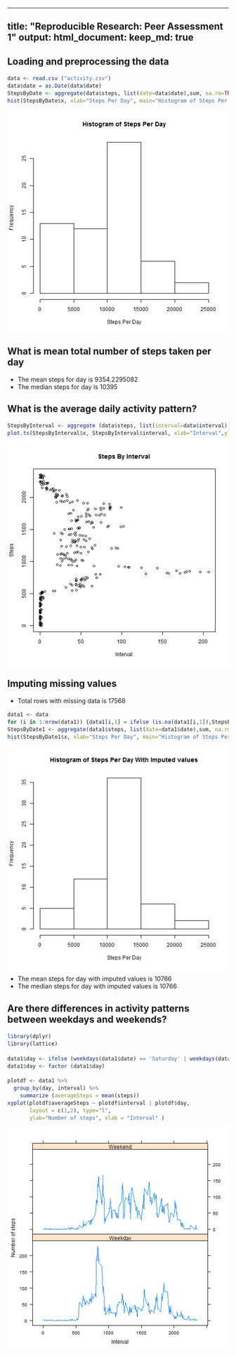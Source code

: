 ---
title: "Reproducible Research: Peer Assessment 1"
output: 
  html_document:
      keep_md: true
--
## Loading and preprocessing the data 



```r
data <- read.csv ("activity.csv") 
data$date = as.Date(data$date)
StepsByDate <- aggregate(data$steps, list(date=data$date),sum, na.rm=TRUE)
hist(StepsByDate$x, xlab="Steps Per Day", main="Histogram of Steps Per Day")
```

![plot of chunk unnamed-chunk-1](figure/unnamed-chunk-1-1.png) 

## What is mean total number of steps taken per day

* The mean steps for day is 9354.2295082
* The median steps for day is 10395

## What is the average daily activity pattern?


```r
StepsByInterval <- aggregate (data$steps, list(interval=data$interval), mean, na.rm=TRUE)
plot.ts(StepsByInterval$x, StepsByInterval$interval, xlab="Interval",ylab="Steps", main="Steps By Interval")
```

![plot of chunk unnamed-chunk-2](figure/unnamed-chunk-2-1.png) 

## Imputing missing values

* Total rows with missing data is 17568


```r
data1 <- data
for (i in 1:nrow(data1)) {data1[i,1] = ifelse (is.na(data1[i,1]),StepsByInterval[StepsByInterval$interval==data1[i,3],2],data1[i,1])}
StepsByDate1 <- aggregate(data1$steps, list(date=data1$date),sum, na.rm=TRUE)
hist(StepsByDate1$x, xlab="Steps Per Day", main="Histogram of Steps Per Day With Imputed values")
```

![plot of chunk unnamed-chunk-3](figure/unnamed-chunk-3-1.png) 



* The mean steps for day with imputed values is 10766
* The median steps for day with imputed values is 10766

## Are there differences in activity patterns between weekdays and weekends?


```r
library(dplyr)
library(lattice)

data1$day <- ifelse (weekdays(data1$date) == 'Saturday' | weekdays(data1$date) == 'Sunday','Weekend','Weekday')
data1$day <- factor (data1$day)

plotdf <- data1 %>%
  group_by(day, interval) %>%
    summarize (averageSteps = mean(steps))
xyplot(plotdf$averageSteps ~ plotdf$interval | plotdf$day, 
       layout = c(1,2), type="l", 
       ylab="Number of steps", xlab = "Interval" ) 
```

![plot of chunk unnamed-chunk-4](figure/unnamed-chunk-4-1.png) 
